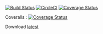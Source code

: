 [![Build Status](https://travis-ci.org/pldupont/SQLIDetectionDriver.svg)](https://travis-ci.org/pldupont/SQLIDetectionDriver) [![CircleCI](https://circleci.com/gh/pldupont/SQLIDetectionDriver.svg?style=shield)](https://circleci.com/gh/pldupont/SQLIDetectionDriver) [![Coverage Status](https://coveralls.io/repos/github/pldupont/SQLIDetectionDriver/badge.svg?branch=move-test-to-mockito)](https://coveralls.io/github/pldupont/SQLIDetectionDriver)


Coveralls : [![Coverage Status](https://coveralls.io/repos/github/pldupont/SQLIDetectionDriver/badge.svg?branch=move-test-to-mockito)](https://coveralls.io/github/pldupont/SQLIDetectionDriver?branch=move-test-to-mockito)

Download [latest](https://circleci.com/api/v1/project/pldupont/SQLIDetectionDriver/latest/artifacts/0/$CIRCLE_ARTIFACTS/sqlidriver-1.0-SNAPSHOT.jar)
